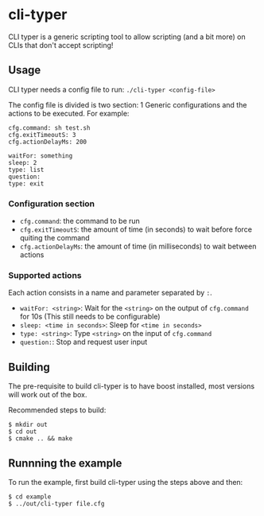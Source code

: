 # cli-typer

CLI typer is a generic scripting tool to allow scripting (and a bit more) on
CLIs that don't accept scripting!

## Usage

CLI typer needs a config file to run:
`./cli-typer <config-file>`

The config file is divided is two section: 1 Generic configurations and the
actions to be executed. For example:
```
cfg.command: sh test.sh
cfg.exitTimeoutS: 3
cfg.actionDelayMs: 200

waitFor: something
sleep: 2
type: list
question:
type: exit
```

### Configuration section
- `cfg.command`: the command to be run
- `cfg.exitTimeoutS`: the amount of time (in seconds) to wait before force quiting the command
- `cfg.actionDelayMs`: the amount of time (in milliseconds) to wait between actions

### Supported actions

Each action consists in a name and parameter separated by `:`.

- `waitFor: <string>`: Wait for the `<string>` on the output of `cfg.command` for 10s (This still needs to be configurable)
- `sleep: <time in seconds>`: Sleep for `<time in seconds>`
- `type: <string>`: Type `<string>` on the input of `cfg.command`
- `question:`: Stop and request user input

## Building

The pre-requisite to build cli-typer is to have boost installed, most versions will work out of the box.

Recommended steps to build:
```
$ mkdir out
$ cd out
$ cmake .. && make
```

## Runnning the example

To run the example, first build cli-typer using the steps above and then:
```
$ cd example
$ ../out/cli-typer file.cfg
```
